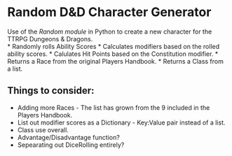 # Random D&D Character Generator

Use of the *Random module* in Python to create a new character for the TTRPG Dungeons & Dragons.  
    * Randomly rolls Ability Scores
        * Calculates modifiers based on the rolled ability scores.
        * Calulates Hit Points based on the Constitution modifier.
    * Returns a Race from the original Players Handbook.
    * Returns a Class from a list. 

## Things to consider:
* Adding more Races - The list has grown from the 9 included in the Players Handbook.
* List out modifier scores as a Dictionary - Key:Value pair instead of a list.
* Class use overall.
* Advantage/Disadvantage function?
* Sepearating out DiceRolling entirely?